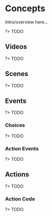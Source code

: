 # Concepts

Intro/overview here...

?> TODO

## Videos

?> TODO

## Scenes

?> TODO

## Events

?> TODO

### Choices

?> TODO

### Action Events

?> TODO

## Actions

?> TODO

### Action Code

?> TODO